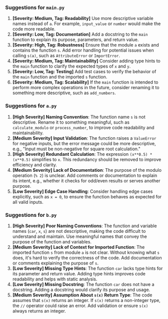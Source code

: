 ### Suggestions for `main.py`

1. **[Severity: Medium, Tag: Readability]** Use more descriptive variable names instead of `a`. For example, `input_value` or `number` would make the code more readable.
2. **[Severity: Low, Tag: Documentation]** Add a docstring to the `main` function to explain its purpose, parameters, and return value.
3. **[Severity: High, Tag: Robustness]** Ensure that the module `a` exists and contains the function `s`. Add error handling for potential issues when calling `s(a)`, such as `AttributeError` or `ImportError`.
4. **[Severity: Medium, Tag: Maintainability]** Consider adding type hints to the `main` function to clarify the expected types of `x` and `y`.
5. **[Severity: Low, Tag: Testing]** Add test cases to verify the behavior of the `main` function and the imported `s` function.
6. **[Severity: Medium, Tag: Scalability]** If the `main` function is intended to perform more complex operations in the future, consider renaming it to something more descriptive, such as `add_numbers`.

### Suggestions for `a.py`

1. **[High Severity] Naming Convention**: The function name `s` is not descriptive. Rename it to something meaningful, such as `calculate_modulo` or `process_number`, to improve code readability and maintainability.
2. **[Medium Severity] Input Validation**: The function raises a `ValueError` for negative inputs, but the error message could be more descriptive, e.g., "Input must be non-negative for square root calculation."
3. **[High Severity] Redundant Calculation**: The expression `(x**0.5) * (x**0.5)` simplifies to `x`. This redundancy should be removed to improve efficiency and clarity.
4. **[Medium Severity] Lack of Documentation**: The purpose of the modulo operation (`% 2`) is unclear. Add comments or documentation to explain its intent, e.g., whether it checks for odd/even results or serves another purpose.
5. **[Low Severity] Edge Case Handling**: Consider handling edge cases explicitly, such as `x = 0`, to ensure the function behaves as expected for all valid inputs.

### Suggestions for `b.py`

1. **[High Severity] Poor Naming Conventions**: The function and variable names (`car`, `x`, `s`) are not descriptive, making the code difficult to understand and maintain. Use meaningful names that convey the purpose of the function and variables.
2. **[Medium Severity] Lack of Context for Imported Function**: The imported function `s` from module `a` is not clear. Without knowing what `s` does, it's hard to verify the correctness of the code. Add documentation or comments explaining the purpose of `s`.
3. **[Low Severity] Missing Type Hints**: The function `car` lacks type hints for its parameter and return value. Adding type hints improves code readability and helps with static analysis.
4. **[Low Severity] Missing Docstring**: The function `car` does not have a docstring. Adding a docstring would clarify its purpose and usage.
5. **[Medium Severity] Assumption About `s(x)` Return Type**: The code assumes that `s(x)` returns an integer. If `s(x)` returns a non-integer type, the `//` operator could raise an error. Add validation or ensure `s(x)` always returns an integer.

